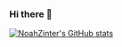 ### Hi there 👋
[![NoahZinter's GitHub stats](https://github-readme-stats.vercel.app/api?username=noahzinter)](https://github.com/noahzinter/github-readme-stats)
<!--
**NoahZinter/NoahZinter** is a ✨ _special_ ✨ repository because its `README.md` (this file) appears on your GitHub profile.

Here are some ideas to get you started:

- 🔭 I’m currently working on ...
- 🌱 I’m currently learning ...
- 👯 I’m looking to collaborate on ...
- 🤔 I’m looking for help with ...
- 💬 Ask me about ...
- 📫 How to reach me: ...
- 😄 Pronouns: ...
- ⚡ Fun fact: ...
-->
